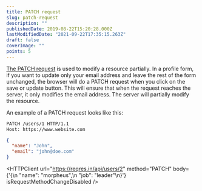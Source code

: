 ```yaml
---
title: PATCH request
slug: patch-request
description: ""
publishedDate: 2019-08-22T15:20:28.000Z
lastModifiedDate: "2021-09-22T17:35:15.263Z"
draft: false
coverImage: ""
points: 5
---
```


[The PATCH request](https://developer.mozilla.org/en-US/docs/Web/HTTP/Methods/PATCH) is used to modify a resource partially. In a profile form, if you want to update only your email address and leave the rest of the form unchanged, the browser will do a PATCH request when you click on the save or update button. This will ensure that when the request reaches the server, it only modifies the email address. The server will partially modify the resource.

An example of a PATCH request looks like this:

```bash
PATCH /users/1 HTTP/1.1
Host: https://www.website.com
```

```json
{
  "name": "John",
  "email": "john@doe.com"
}
```

<HTTPClient
  url="https://reqres.in/api/users/2"
  method="PATCH"
  body={'{\n    "name": "morpheus",\n    "job": "leader"\n}'}
  isRequestMethodChangeDisabled
/>
